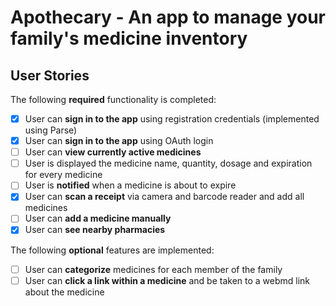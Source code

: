 # Apothecary - An app to manage your family's medicine inventory

## User Stories

The following **required** functionality is completed:

* [x]	User can **sign in to the app** using registration credentials (implemented using Parse)
* [x] User can **sign in to the app** using OAuth login
* [ ]	User can **view currently active medicines**
* [ ] User is displayed the medicine name, quantity, dosage and expiration for every medicine
* [ ] User is **notified** when a medicine is about to expire
* [x] User can **scan a receipt** via camera and barcode reader and add all medicines
* [ ] User can **add a medicine manually**
* [x] User can **see nearby pharmacies**

The following **optional** features are implemented:

* [ ] User can **categorize** medicines for each member of the family
* [ ] User can **click a link within a medicine** and be taken to a webmd link about the medicine
